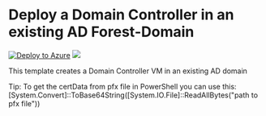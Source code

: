 # Deploy a Domain Controller in an existing AD Forest-Domain

[![Deploy to Azure](http://azuredeploy.net/deploybutton.png)](https://portal.azure.com/#create/Microsoft.Template/uri/https://github.com/stijnv1/AzurePoCExamples/blob/master/AzurePoCARMExamples/AzurePoCDomainControllerDeploy/Templates/azuredeploy.json)
<a href="http://armviz.io/#/?load=https://github.com/stijnv1/AzurePoCExamples/blob/master/AzurePoCARMExamples/AzurePoCDomainControllerDeploy/Templates/azuredeploy.json" target="_blank">
    <img src="http://armviz.io/visualizebutton.png"/>
</a>

This template creates a Domain Controller VM in an existing AD domain

Tip: To get the certData from pfx file in PowerShell you can use this: [System.Convert]::ToBase64String([System.IO.File]::ReadAllBytes("path to pfx file"))
